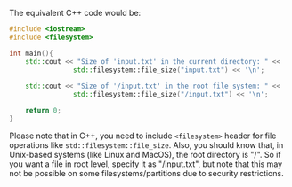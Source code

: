  The equivalent C++ code would be:

```cpp
#include <iostream>
#include <filesystem>

int main(){
    std::cout << "Size of 'input.txt' in the current directory: " << 
                std::filesystem::file_size("input.txt") << '\n';
    
    std::cout << "Size of '/input.txt' in the root file system: " << 
                std::filesystem::file_size("/input.txt") << '\n';

    return 0;
}
```

Please note that in C++, you need to include `<filesystem>` header for file operations like `std::filesystem::file_size`. Also, you should know that, in Unix-based systems (like Linux and MacOS), the root directory is "/". So if you want a file in root level, specify it as "/input.txt", but note that this may not be possible on some filesystems/partitions due to security restrictions.
